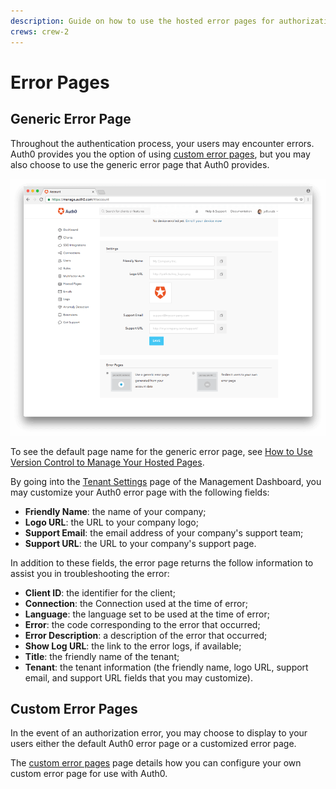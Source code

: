 ```yaml
---
description: Guide on how to use the hosted error pages for authorization error events
crews: crew-2
---
```


# Error Pages

## Generic Error Page

Throughout the authentication process, your users may encounter errors. Auth0 provides you the option of using [custom error pages](/hosted-pages/custom-error-pages), but you may also choose to use the generic error page that Auth0 provides.

![Hosted Error Page](/media/articles/hosted-pages/error-pages.png)

To see the default page name for the generic error page, see [How to Use Version Control to Manage Your Hosted Pages](/hosted-pages/version-control).

By going into the [Tenant Settings](${manage_url}/#/tenant/) page of the Management Dashboard, you may customize your Auth0 error page with the following fields:

* **Friendly Name**: the name of your company;
* **Logo URL**: the URL to your company logo;
* **Support Email**: the email address of your company's support team;
* **Support URL**: the URL to your company's support page.

In addition to these fields, the error page returns the follow information to assist you in troubleshooting the error:

* **Client ID**: the identifier for the client;
* **Connection**: the Connection used at the time of error;
* **Language**: the language set to be used at the time of error;
* **Error**: the code corresponding to the error that occurred;
* **Error Description**: a description of the error that occurred;
* **Show Log URL**: the link to the error logs, if available;
* **Title**: the friendly name of the tenant;
* **Tenant**: the tenant information (the friendly name, logo URL, support email, and support URL fields that you may customize).

## Custom Error Pages

In the event of an authorization error, you may choose to display to your users either the default Auth0 error page or a customized error page.

The [custom error pages](/hosted-pages/custom-error-pages) page details how you can configure your own custom error page for use with Auth0.
